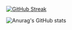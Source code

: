 
              
[![GitHub Streak](https://github-readme-streak-stats.herokuapp.com?user=x86byte&theme=onedark-duo&hide_border=true&border_radius=5&short_numbers=true&date_format=j%2Fn%5B%2FY%5D)](https://git.io/streak-stats)

  ![Anurag's GitHub stats](https://github-readme-stats.vercel.app/api?username=x86byte&show_icons=true&theme=radical)
